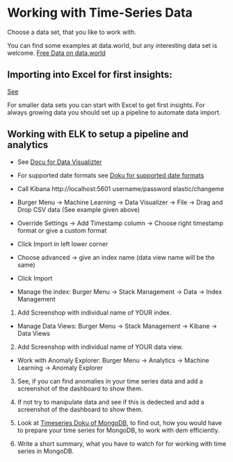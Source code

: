 # Working with Time-Series Data

Choose a data set, that you like to work with.

You can find some examples at data.world, but any interesting data set is welcome.
[Free Data on data.world](https://data.world/datasets/sensors)




## Importing into Excel for first insights: 

[See](https://answers.microsoft.com/de-de/msoffice/forum/all/csv-mit-punkt-als-dezimalzeichen-importieren-mit/f623e7fb-39ad-43dc-9e27-974674c88c68)

For smaller data sets you can start with Excel to get first insights. For always growing data you should set up a pipeline to automate data import.

## Working with ELK to setup a pipeline and analytics

- See [Docu for Data Visualizter](https://www.elastic.co/de/blog/importing-csv-and-log-data-into-elasticsearch-with-file-data-visualizer)
- For supported date formats see [Doku for supported date formats](https://www.elastic.co/guide/en/elasticsearch/reference/8.6/search-aggregations-bucket-daterange-aggregation.html#date-format-pattern)
- Call Kibana http://localhost:5601  username/password elastic/changeme
- Burger Menu -> Machine Learning -> Data Visualizer -> File -> Drag and Drop CSV data (See example given above)
- Override Settings -> Add Timestamp column 
                    -> Choose right timestamp format or give a custom format
- Click Import in left lower corner
- Choose advanced -> give an index name (data view name will be the same)
- Click Import

- Manage the index: Burger Menu -> Stack Management -> Data -> Index Management
1. Add Screenshop with individual name of YOUR index.
- Manage Data Views: Burger Menu -> Stack Management -> Kibane -> Data Views
2. Add Screenshop with individual name of YOUR data view.

- Work with Anomaly Explorer: Burger Menu -> Analytics -> Machine Learning -> Anomaly Explorer

3. See, if you can find anomalies in your time series data and add a screenshot of the dashboard to show them.
4. If not try to manipulate data and see if this is dedected and add a screenshot of the dashboard to show them.

5. Look at [Timeseries Doku of MongoDB](https://www.mongodb.com/docs/manual/core/timeseries-collections/), to find out, how you would have to prepare your time series for MongoDB, to work with dem efficiently.
6. Write a short summary, what you have to watch for for working with time series in MongoDB.